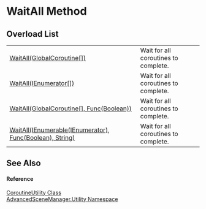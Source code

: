 # WaitAll Method


## Overload List
<table>
<tr>
<td><a href="M_AdvancedSceneManager_Utility_CoroutineUtility_WaitAll">WaitAll(GlobalCoroutine[])</a></td>
<td>Wait for all coroutines to complete.</td></tr>
<tr>
<td><a href="M_AdvancedSceneManager_Utility_CoroutineUtility_WaitAll_3">WaitAll(IEnumerator[])</a></td>
<td>Wait for all coroutines to complete.</td></tr>
<tr>
<td><a href="M_AdvancedSceneManager_Utility_CoroutineUtility_WaitAll_1">WaitAll(GlobalCoroutine[], Func(Boolean))</a></td>
<td>Wait for all coroutines to complete.</td></tr>
<tr>
<td><a href="M_AdvancedSceneManager_Utility_CoroutineUtility_WaitAll_2">WaitAll(IEnumerable(IEnumerator), Func(Boolean), String)</a></td>
<td>Wait for all coroutines to complete.</td></tr>
</table>

## See Also


#### Reference
<a href="T_AdvancedSceneManager_Utility_CoroutineUtility">CoroutineUtility Class</a>  
<a href="N_AdvancedSceneManager_Utility">AdvancedSceneManager.Utility Namespace</a>  
